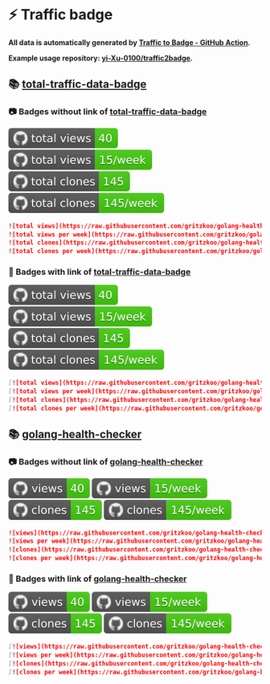 # ⚡️ Traffic badge

**All data is automatically generated by [Traffic to Badge - GitHub Action](https://github.com/marketplace/actions/traffic-to-badge).**

**Example usage repository: [yi-Xu-0100/traffic2badge](https://github.com/yi-Xu-0100/traffic2badge).**

## 📚 [total-traffic-data-badge](https://github.com/gritzkoo/golang-health-checker/tree/traffic#readme)

### 📷 Badges without link of [total-traffic-data-badge](https://github.com/gritzkoo/golang-health-checker/tree/traffic#readme)

![total views](https://raw.githubusercontent.com/gritzkoo/golang-health-checker/traffic/total_views.svg)
![total views per week](https://raw.githubusercontent.com/gritzkoo/golang-health-checker/traffic/total_views_per_week.svg)
![total clones](https://raw.githubusercontent.com/gritzkoo/golang-health-checker/traffic/total_clones.svg)
![total clones per week](https://raw.githubusercontent.com/gritzkoo/golang-health-checker/traffic/total_clones_per_week.svg)

```markdown
![total views](https://raw.githubusercontent.com/gritzkoo/golang-health-checker/traffic/total_views.svg)
![total views per week](https://raw.githubusercontent.com/gritzkoo/golang-health-checker/traffic/total_views_per_week.svg)
![total clones](https://raw.githubusercontent.com/gritzkoo/golang-health-checker/traffic/total_clones.svg)
![total clones per week](https://raw.githubusercontent.com/gritzkoo/golang-health-checker/traffic/total_clones_per_week.svg)
```

### 🔗 Badges with link of [total-traffic-data-badge](https://github.com/gritzkoo/golang-health-checker/tree/traffic#readme)

[![total views](https://raw.githubusercontent.com/gritzkoo/golang-health-checker/traffic/total_views.svg)](https://github.com/gritzkoo/golang-health-checker/tree/traffic#-total-traffic-data-badge)
[![total views per week](https://raw.githubusercontent.com/gritzkoo/golang-health-checker/traffic/total_views_per_week.svg)](https://github.com/gritzkoo/golang-health-checker/tree/traffic#-total-traffic-data-badge)
[![total clones](https://raw.githubusercontent.com/gritzkoo/golang-health-checker/traffic/total_clones.svg)](https://github.com/gritzkoo/golang-health-checker/tree/traffic#-total-traffic-data-badge)
[![total clones per week](https://raw.githubusercontent.com/gritzkoo/golang-health-checker/traffic/total_clones_per_week.svg)](https://github.com/gritzkoo/golang-health-checker/tree/traffic#-total-traffic-data-badge)

```markdown
[![total views](https://raw.githubusercontent.com/gritzkoo/golang-health-checker/traffic/total_views.svg)](https://github.com/gritzkoo/golang-health-checker/tree/traffic#-total-traffic-data-badge)
[![total views per week](https://raw.githubusercontent.com/gritzkoo/golang-health-checker/traffic/total_views_per_week.svg)](https://github.com/gritzkoo/golang-health-checker/tree/traffic#-total-traffic-data-badge)
[![total clones](https://raw.githubusercontent.com/gritzkoo/golang-health-checker/traffic/total_clones.svg)](https://github.com/gritzkoo/golang-health-checker/tree/traffic#-total-traffic-data-badge)
[![total clones per week](https://raw.githubusercontent.com/gritzkoo/golang-health-checker/traffic/total_clones_per_week.svg)](https://github.com/gritzkoo/golang-health-checker/tree/traffic#-total-traffic-data-badge)
```

## 📚 [golang-health-checker](https://github.com/gritzkoo/golang-health-checker/tree/traffic/traffic-golang-health-checker)

### 📷 Badges without link of [golang-health-checker](https://github.com/gritzkoo/golang-health-checker/tree/traffic/traffic-golang-health-checker)

![views](https://raw.githubusercontent.com/gritzkoo/golang-health-checker/traffic/traffic-golang-health-checker/views.svg)
![views per week](https://raw.githubusercontent.com/gritzkoo/golang-health-checker/traffic/traffic-golang-health-checker/views_per_week.svg)
![clones](https://raw.githubusercontent.com/gritzkoo/golang-health-checker/traffic/traffic-golang-health-checker/clones.svg)
![clones per week](https://raw.githubusercontent.com/gritzkoo/golang-health-checker/traffic/traffic-golang-health-checker/clones_per_week.svg)

```markdown
![views](https://raw.githubusercontent.com/gritzkoo/golang-health-checker/traffic/traffic-golang-health-checker/views.svg)
![views per week](https://raw.githubusercontent.com/gritzkoo/golang-health-checker/traffic/traffic-golang-health-checker/views_per_week.svg)
![clones](https://raw.githubusercontent.com/gritzkoo/golang-health-checker/traffic/traffic-golang-health-checker/clones.svg)
![clones per week](https://raw.githubusercontent.com/gritzkoo/golang-health-checker/traffic/traffic-golang-health-checker/clones_per_week.svg)
```

### 🔗 Badges with link of [golang-health-checker](https://github.com/gritzkoo/golang-health-checker/tree/traffic/traffic-golang-health-checker)

[![views](https://raw.githubusercontent.com/gritzkoo/golang-health-checker/traffic/traffic-golang-health-checker/views.svg)](https://github.com/gritzkoo/golang-health-checker/tree/traffic#-golang-health-checker)
[![views per week](https://raw.githubusercontent.com/gritzkoo/golang-health-checker/traffic/traffic-golang-health-checker/views_per_week.svg)](https://github.com/gritzkoo/golang-health-checker/tree/traffic#-golang-health-checker)
[![clones](https://raw.githubusercontent.com/gritzkoo/golang-health-checker/traffic/traffic-golang-health-checker/clones.svg)](https://github.com/gritzkoo/golang-health-checker/tree/traffic#-golang-health-checker)
[![clones per week](https://raw.githubusercontent.com/gritzkoo/golang-health-checker/traffic/traffic-golang-health-checker/clones_per_week.svg)](https://github.com/gritzkoo/golang-health-checker/tree/traffic#-golang-health-checker)

```markdown
[![views](https://raw.githubusercontent.com/gritzkoo/golang-health-checker/traffic/traffic-golang-health-checker/views.svg)](https://github.com/gritzkoo/golang-health-checker/tree/traffic#-golang-health-checker)
[![views per week](https://raw.githubusercontent.com/gritzkoo/golang-health-checker/traffic/traffic-golang-health-checker/views_per_week.svg)](https://github.com/gritzkoo/golang-health-checker/tree/traffic#-golang-health-checker)
[![clones](https://raw.githubusercontent.com/gritzkoo/golang-health-checker/traffic/traffic-golang-health-checker/clones.svg)](https://github.com/gritzkoo/golang-health-checker/tree/traffic#-golang-health-checker)
[![clones per week](https://raw.githubusercontent.com/gritzkoo/golang-health-checker/traffic/traffic-golang-health-checker/clones_per_week.svg)](https://github.com/gritzkoo/golang-health-checker/tree/traffic#-golang-health-checker)
```

